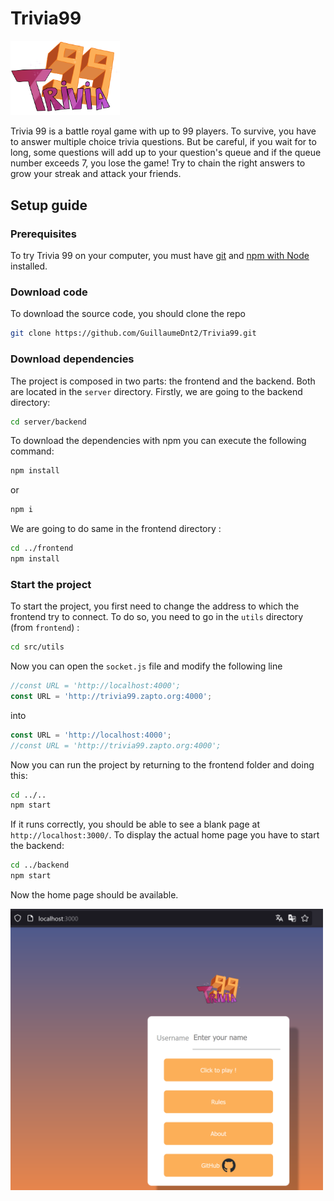 # Trivia99

<img src="./Images/Trivia_99.png" alt="Trivia 99 logo" width=175/>

Trivia 99 is a battle royal game with up to 99 players. To survive, you have to answer multiple choice trivia questions. But be careful, if you wait for to long, some questions will add up to your question's queue and if the queue number exceeds 7, you lose the game! Try to chain the right answers to grow your streak and attack your friends.

## Setup guide

### Prerequisites

To try Trivia 99 on your computer, you must have [git](https://github.com/git-guides/install-git) and [npm with Node](https://docs.npmjs.com/downloading-and-installing-node-js-and-npm) installed.

### Download code

To download the source code, you should clone the repo

```bash
git clone https://github.com/GuillaumeDnt2/Trivia99.git
```

### Download dependencies

The project is composed in two parts: the frontend and the backend. Both are located in the `server` directory. Firstly, we are going to the backend directory:

```bash
cd server/backend
```

To download the dependencies with npm you can execute the following command:

```bash
npm install
```

or

```bash
npm i
```

We are going to do same in the frontend directory :

```bash
cd ../frontend
npm install
```

### Start the project

To start the project, you first need to change the address to which the frontend try to connect. To do so, you need to go in the `utils` directory (from `frontend`) :

```bash
cd src/utils
```

Now you can open the `socket.js` file and modify the following line

```js
//const URL = 'http://localhost:4000';
const URL = 'http://trivia99.zapto.org:4000';
```

into

```js
const URL = 'http://localhost:4000';
//const URL = 'http://trivia99.zapto.org:4000';
```

Now you can run the project by returning to the frontend folder and doing this:

```bash
cd ../..
npm start
```

If it runs correctly, you should be able to see a blank page at `http://localhost:3000/`. To display the actual home page you have to start the backend:

```bash
cd ../backend
npm start
```

Now the home page should be available.

<img src="./Images/home.png" alt="Home page" width=500/>
